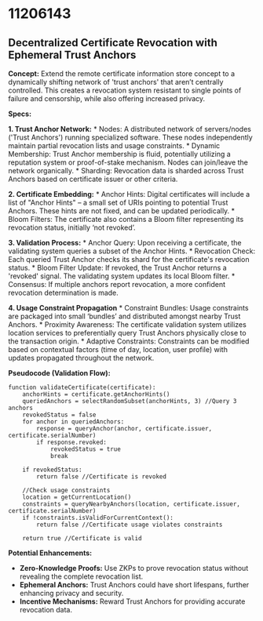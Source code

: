 # 11206143

## Decentralized Certificate Revocation with Ephemeral Trust Anchors

**Concept:** Extend the remote certificate information store concept to a dynamically shifting network of 'trust anchors' that aren’t centrally controlled. This creates a revocation system resistant to single points of failure and censorship, while also offering increased privacy.

**Specs:**

**1. Trust Anchor Network:**
    *   Nodes: A distributed network of servers/nodes ('Trust Anchors') running specialized software. These nodes independently maintain partial revocation lists and usage constraints.
    *   Dynamic Membership: Trust Anchor membership is fluid, potentially utilizing a reputation system or proof-of-stake mechanism. Nodes can join/leave the network organically.
    *   Sharding: Revocation data is sharded across Trust Anchors based on certificate issuer or other criteria.

**2. Certificate Embedding:**
    *   Anchor Hints: Digital certificates will include a list of "Anchor Hints" – a small set of URIs pointing to potential Trust Anchors. These hints are not fixed, and can be updated periodically.
    *   Bloom Filters: The certificate also contains a Bloom filter representing its revocation status, initially ‘not revoked’.

**3. Validation Process:**
    *   Anchor Query: Upon receiving a certificate, the validating system queries a subset of the Anchor Hints.
    *   Revocation Check: Each queried Trust Anchor checks its shard for the certificate's revocation status.
    *   Bloom Filter Update: If revoked, the Trust Anchor returns a 'revoked' signal. The validating system updates its local Bloom filter.
    *   Consensus: If multiple anchors report revocation, a more confident revocation determination is made.

**4. Usage Constraint Propagation**
    *   Constraint Bundles: Usage constraints are packaged into small ‘bundles’ and distributed amongst nearby Trust Anchors.
    *   Proximity Awareness: The certificate validation system utilizes location services to preferentially query Trust Anchors physically close to the transaction origin.
    *   Adaptive Constraints: Constraints can be modified based on contextual factors (time of day, location, user profile) with updates propagated throughout the network.

**Pseudocode (Validation Flow):**

```
function validateCertificate(certificate):
    anchorHints = certificate.getAnchorHints()
    queriedAnchors = selectRandomSubset(anchorHints, 3) //Query 3 anchors
    revokedStatus = false
    for anchor in queriedAnchors:
        response = queryAnchor(anchor, certificate.issuer, certificate.serialNumber)
        if response.revoked:
            revokedStatus = true
            break

    if revokedStatus:
        return false //Certificate is revoked

    //Check usage constraints
    location = getCurrentLocation()
    constraints = queryNearbyAnchors(location, certificate.issuer, certificate.serialNumber)
    if !constraints.isValidForCurrentContext():
        return false //Certificate usage violates constraints

    return true //Certificate is valid
```

**Potential Enhancements:**

*   **Zero-Knowledge Proofs:**  Use ZKPs to prove revocation status without revealing the complete revocation list.
*   **Ephemeral Anchors:** Trust Anchors could have short lifespans, further enhancing privacy and security.
*   **Incentive Mechanisms:** Reward Trust Anchors for providing accurate revocation data.